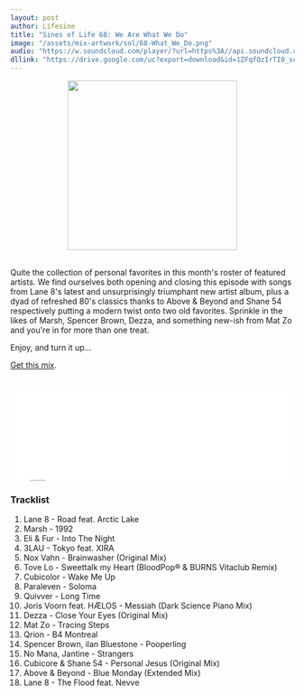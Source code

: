 ```yaml
---
layout: post
author: Lifesine
title: "Sines of Life 68: We Are What We Do"
image: "/assets/mix-artwork/sol/68-What_We_Do.png"
audio: "https://w.soundcloud.com/player/?url=https%3A//api.soundcloud.com/tracks/768801013&color=%234131de&auto_play=false&hide_related=false&show_comments=true&show_user=true&show_reposts=false&show_teaser=true"
dllink: "https://drive.google.com/uc?export=download&id=1ZFqfQzIrTI0_scoPU5xRlPI-F0HQe5Hl"
---
```


<div style="text-align:center"><img src="{{ page.image }}" width="300px" height="auto" /></div>
<br>

Quite the collection of personal favorites in this month's roster of featured artists. We find ourselves both opening and closing this episode with songs from Lane 8's latest and unsurprisingly triumphant new artist album, plus a dyad of refreshed 80's classics thanks to Above & Beyond and Shane 54 respectively putting a modern twist onto two old favorites. Sprinkle in the likes of Marsh, Spencer Brown, Dezza, and something new-ish from Mat Zo and you're in for more than one treat.

Enjoy, and turn it up...

<a href=" {{ page.dllink }} " target="_blank">Get this mix</a>.

<br>

<iframe allow="autoplay" frameborder="no" height="166" scrolling="no" src=" {{ page.audio }}" width="100%"></iframe>

### Tracklist

01. Lane 8 - Road feat. Arctic Lake<br />
02. Marsh - 1992<br />
03. Eli &amp; Fur - Into The Night<br />
04. 3LAU - Tokyo feat. XIRA<br />
05. Nox Vahn - Brainwasher (Original Mix)<br />
06. Tove Lo - Sweettalk my Heart (BloodPop® &amp; BURNS Vitaclub Remix)<br />
07. Cubicolor - Wake Me Up<br />
08. Paraleven - Soloma<br />
09. Quivver - Long Time<br />
10. Joris Voorn feat. HÆLOS - Messiah (Dark Science Piano Mix)<br />
11. Dezza - Close Your Eyes (Original Mix)<br />
12. Mat Zo - Tracing Steps<br />
13. Qrion - B4 Montreal<br />
14. Spencer Brown, ilan Bluestone - Pooperling<br />
15. No Mana, Jantine - Strangers
16. Cubicore &amp; Shane 54 - Personal Jesus (Original Mix)
17. Above &amp; Beyond - Blue Monday (Extended Mix)
18. Lane 8 - The Flood feat. Nevve

<br>

